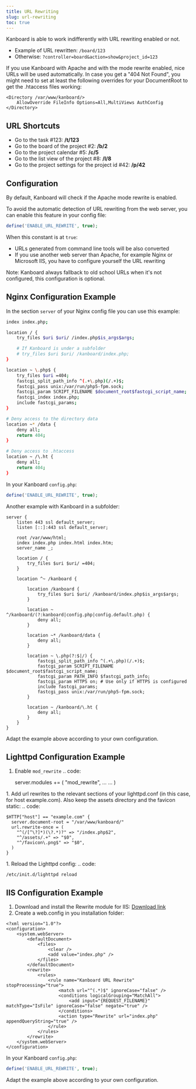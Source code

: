 ```yaml
---
title: URL Rewriting
slug: url-rewriting
toc: true
---
```


Kanboard is able to work indifferently with URL rewriting enabled or
not.

- Example of URL rewritten: `/board/123`
- Otherwise: `?controller=board&action=show&project_id=123`

If you use Kanboard with Apache and with the mode rewrite enabled, nice
URLs will be used automatically. In case you get a "404 Not Found", you
might need to set at least the following overrides for your DocumentRoot
to get the .htaccess files working:

``` {.sh}
<Directory /var/www/kanboard/>
    AllowOverride FileInfo Options=All,MultiViews AuthConfig
</Directory>
```

URL Shortcuts
-------------

- Go to the task \#123: **/t/123**
- Go to the board of the project \#2: **/b/2**
- Go to the project calendar \#5: **/c/5**
- Go to the list view of the project \#8: **/l/8**
- Go to the project settings for the project id \#42: **/p/42**

Configuration
-------------

By default, Kanboard will check if the Apache mode rewrite is enabled.

To avoid the automatic detection of URL rewriting from the web server,
you can enable this feature in your config file:

```php
define('ENABLE_URL_REWRITE', true);
```

When this constant is at `true`:

- URLs generated from command line tools will be also converted
- If you use another web server than Apache, for example Nginx or
    Microsoft IIS, you have to configure yourself the URL rewriting

Note: Kanboard always fallback to old school URLs when it's not
configured, this configuration is optional.

Nginx Configuration Example
---------------------------

In the section `server` of your Nginx config file you can use this
example:

```bash
index index.php;

location / {
    try_files $uri $uri/ /index.php$is_args$args;

    # If Kanboard is under a subfolder
    # try_files $uri $uri/ /kanboard/index.php;
}

location ~ \.php$ {
    try_files $uri =404;
    fastcgi_split_path_info ^(.+\.php)(/.+)$;
    fastcgi_pass unix:/var/run/php5-fpm.sock;
    fastcgi_param SCRIPT_FILENAME $document_root$fastcgi_script_name;
    fastcgi_index index.php;
    include fastcgi_params;
}

# Deny access to the directory data
location ~* /data {
    deny all;
    return 404;
}

# Deny access to .htaccess
location ~ /\.ht {
    deny all;
    return 404;
}
```

In your Kanboard `config.php`:

```php
define('ENABLE_URL_REWRITE', true);
```

Another example with Kanboard in a subfolder:

    server {
        listen 443 ssl default_server;
        listen [::]:443 ssl default_server;

        root /var/www/html;
        index index.php index.html index.htm;
        server_name _;

        location / {
            try_files $uri $uri/ =404;
        }

        location ^~ /kanboard {

            location /kanboard {
                try_files $uri $uri/ /kanboard/index.php$is_args$args;
            }

            location ~ ^/kanboard/(?:kanboard|config.php|config.default.php) {
                deny all;
            }

            location ~* /kanboard/data {
                deny all;
            }

            location ~ \.php(?:$|/) {
                fastcgi_split_path_info ^(.+\.php)(/.+)$;
                fastcgi_param SCRIPT_FILENAME $document_root$fastcgi_script_name;
                fastcgi_param PATH_INFO $fastcgi_path_info;
                fastcgi_param HTTPS on; # Use only if HTTPS is configured
                include fastcgi_params;
                fastcgi_pass unix:/var/run/php5-fpm.sock;
            }

            location ~ /kanboard/\.ht {
                deny all;
            }
        }
    }

Adapt the example above according to your own configuration.

Lighttpd Configuration Example
------------------------------

1. Enable `mod_rewrite` .. code:

    server.modules += (
        "mod_rewrite",
        ...
        ...
    )

1\. Add url rewrites to the relevant sections of your lighttpd.conf (in
this case, for host example.com). Also keep the assets directory and the
favicon static: .. code:

    $HTTP["host"] == "example.com" {
      server.document-root = "/var/www/kanboard/"
      url.rewrite-once = (
        "^(/[^\?]*)(\?.*)?" => "/index.php$2",
        "^/assets/.+" => "$0",
        "^/favicon\.png$" => "$0",
      )
    }

1\. Reload the Lighttpd config: .. code:

    /etc/init.d/lighttpd reload

IIS Configuration Example
-------------------------

1.  Download and install the Rewrite module for IIS: [Download
    link](http://www.iis.net/learn/extensions/url-rewrite-module/using-the-url-rewrite-module)
2.  Create a web.config in you installation folder:

``` {.xml}
<?xml version="1.0"?>
<configuration>
    <system.webServer>
        <defaultDocument>
            <files>
                <clear />
                <add value="index.php" />
            </files>
        </defaultDocument>
        <rewrite>
            <rules>
                <rule name="Kanboard URL Rewrite" stopProcessing="true">
                    <match url="^(.*)$" ignoreCase="false" />
                    <conditions logicalGrouping="MatchAll">
                        <add input="{REQUEST_FILENAME}" matchType="IsFile" ignoreCase="false" negate="true" />
                    </conditions>
                    <action type="Rewrite" url="index.php" appendQueryString="true" />
                </rule>
            </rules>
        </rewrite>
    </system.webServer>
</configuration>
```

In your Kanboard `config.php`:

```php
define('ENABLE_URL_REWRITE', true);
```

Adapt the example above according to your own configuration.
